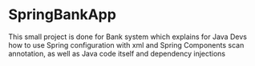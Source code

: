 # SpringBankApp
This small project is done for Bank system which explains for Java Devs how to use Spring configuration with xml and Spring Components scan annotation, as well as Java code itself and dependency injections
